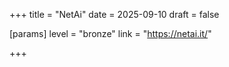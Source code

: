 +++
title = "NetAi"
date = 2025-09-10
draft = false

[params]
level = "bronze"
link = "https://netai.it/"

+++

